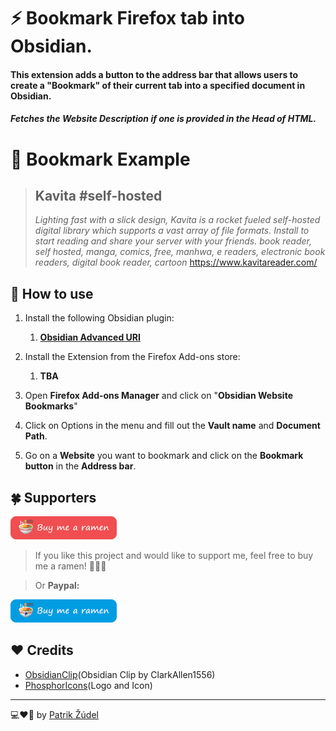 # ⚡ Bookmark Firefox tab into Obsidian.
#### This extension adds a button to the address bar that allows users to create a "Bookmark" of their current tab into a specified document in Obsidian.

##### Fetches the Website Description if one is provided in the Head of HTML.

# 📃 Bookmark Example
> ## Kavita #self-hosted
> *Lighting fast with a slick design, Kavita is a rocket fueled self-hosted digital library which supports a vast array of file formats. Install to start reading and share your server with your friends. book reader, self hosted, manga, comics, free, manhwa, e readers, electronic book readers, digital book reader, cartoon*
> https://www.kavitareader.com/

## 📖 How to use 

1. Install the following Obsidian plugin:
   1. [**Obsidian Advanced URI**](https://github.com/Vinzent03/obsidian-advanced-uri)

2. Install the Extension from the Firefox Add-ons store:
   1. **TBA**

3. Open **Firefox Add-ons Manager** and click on "**Obsidian Website Bookmarks**"
4. Click on Options in the menu and fill out the **Vault name** and **Document Path**.
5. Go on a **Website** you want to bookmark and click on the **Bookmark button** in the **Address bar**.


## 🍀 Supporters

**[!["Buy Me A Ramen"](https://raw.githubusercontent.com/patrikzudel/patrikzudel/main/ramen.png)](https://www.buymeacoffee.com/patrikzero)**

> If you like this project and would like to support me, feel free to buy me a ramen! 🍜🍜🍜

> Or **Paypal:**

**[!["Buy Me A Ramen"](https://raw.githubusercontent.com/patrikzudel/patrikzudel/main/ramenpaypal.png)](https://ko-fi.com/patrikzudel)**

## ❤ Credits

- [ObsidianClip](https://github.com/ClarkAllen1556/obsidian_clip/tree/main)(Obsidian Clip by ClarkAllen1556)
- [PhosphorIcons](https://phosphoricons.com/)(Logo and Icon)

---

💻❤🍲 by [Patrik Žúdel](https://twitter.com/PatrikZero)
